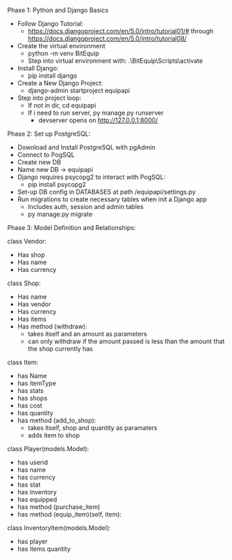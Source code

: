 Phase 1: Python and Django Basics
- Follow Django Tutorial:
    - https://docs.djangoproject.com/en/5.0/intro/tutorial01/# through https://docs.djangoproject.com/en/5.0/intro/tutorial08/
- Create the virtual environment
    - python -m venv BitEquip
    - Step into virtual environment with: .\BitEquip\Scripts\activate
- Install Django: 
    - pip install django
- Create a New Django Project: 
    - django-admin startproject equipapi
- Step into project loop:
    - If not in dir, cd equipapi
    - If i need to run server, py manage.py runserver
        - devserver opens on http://127.0.0.1:8000/

Phase 2: Set up PostgreSQL:
- Download and Install PostgreSQL with pgAdmin
- Connect to PogSQL 
- Create new DB
- Name new DB -> equipapi
- Django requires psycopg2 to interact with PogSQL:
    - pip install psycopg2
- Set-up DB config in DATABASES at path /equipapi/settings.py 
- Run migrations to create necessary tables when init a Django app
    - Includes auth, session and admin tables
    - py manage.py migrate

Phase 3: Model Definition and Relationships:

class Vendor:
- Has shop
- Has name
- Has currency

class Shop:
- Has name
- Has vendor
- Has currency
- Has items
- Has method (withdraw):
    - takes itself and an amount as parameters
    - can only withdraw if the amount passed is less than the amount that the shop currently has

class Item:
- has Name 
- has itemType
- has stats
- has shops
- has cost
- has quantity
- has method (add_to_shop):
    - takes itself, shop and quantity as paramaters
    - adds item to shop

class Player(models.Model):
- has userid 
- has name
- has currency  
- has stat
- has inventory
- has equipped
- has method (purchase_item)
- has method (equip_item)(self, item):


class InventoryItem(models.Model):
- has player 
- has items 
    quantity 